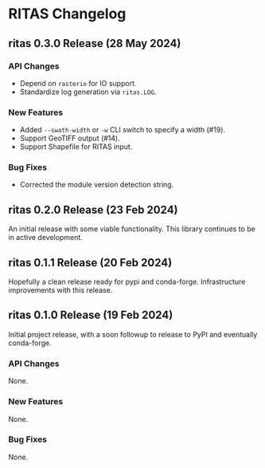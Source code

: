 <!-- markdownlint-configure-file {"MD024": { "siblings_only": true } } -->
# RITAS Changelog

## ritas 0.3.0 Release (28 May 2024)

### API Changes

- Depend on `rasterio` for IO support.
- Standardize log generation via `ritas.LOG`.

### New Features

- Added `--swath-width` or `-w` CLI switch to specify a width (#19).
- Support GeoTIFF output (#14).
- Support Shapefile for RITAS input.

### Bug Fixes

- Corrected the module version detection string.

## ritas 0.2.0 Release (23 Feb 2024)

An initial release with some viable functionality.  This library continues to
be in active development.

## ritas 0.1.1 Release (20 Feb 2024)

Hopefully a clean release ready for pypi and conda-forge.  Infrastructure
improvements with this release.

## ritas 0.1.0 Release (19 Feb 2024)

Initial project release, with a soon followup to release to PyPI and eventually
conda-forge.

### API Changes

None.

### New Features

None.

### Bug Fixes

None.
